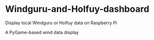 # Windguru-and-Holfuy-dashboard

Display local Windguru or Holfuy data on Raspberry Pi

A PyGame-based wind data display


